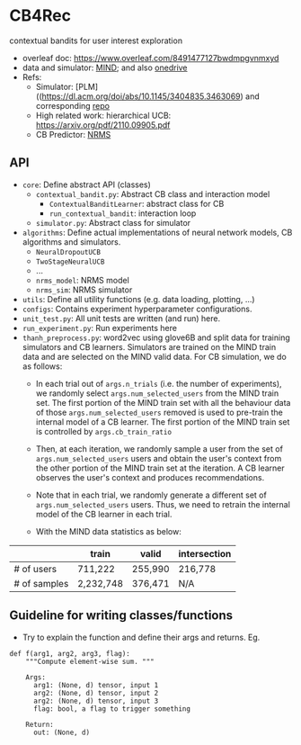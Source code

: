 # CB4Rec

contextual bandits for user interest exploration

- overleaf doc: https://www.overleaf.com/8491477127bwdmpgvnmxyd 
- data and simulator: [MIND](https://msnews.github.io/); and also [onedrive](https://microsoftapc-my.sharepoint.com/:f:/g/personal/v-mezhang_microsoft_com/EjPH1GwpA4NNn4xv2qhvgy8B-UveTuXVVbKH_WCdyt4A2g?e=YSHG2C)
- Refs:
  - Simulator: [PLM]((https://dl.acm.org/doi/abs/10.1145/3404835.3463069) and corresponding [repo](https://github.com/wuch15/PLM4NewsRec)
  - High related work: hierarchical UCB: https://arxiv.org/pdf/2110.09905.pdf 
  - CB Predictor: [NRMS](https://aclanthology.org/D19-1671/)



## API 

* `core`: Define abstract API (classes)  
  * `contextual_bandit.py`: Abstract CB class and interaction model  
    * `ContextualBanditLearner`: abstract class for CB 
    * `run_contextual_bandit`: interaction loop 
  * `simulator.py`: Abstract class for simulator 
* `algorithms`: Define actual implementations of neural network models, CB algorithms and simulators.  
  * `NeuralDropoutUCB`
  * `TwoStageNeuralUCB`
  * ... 
  * `nrms_model`: NRMS model 
  * `nrms_sim`: NRMS simulator
* `utils`: Define all utility functions (e.g. data loading, plotting, ...)  
* `configs`: Contains experiment hyperparameter configurations. 
* `unit_test.py`: All unit tests are written (and run) here. 
* `run_experiment.py`: Run experiments here   
* `thanh_preprocess.py`: word2vec using glove6B and split data for training simulators and CB learners. Simulators are trained on the MIND train data and are selected on the MIND valid data. For CB simulation, we do as follows: 
    * In each trial out of `args.n_trials` (i.e. the number of experiments), we randomly select `args.num_selected_users` from the MIND train set. The first portion of the MIND train set with all the behaviour data of those `args.num_selected_users` removed is used to pre-train the internal model of a CB learner. The first portion of the MIND train set is controlled by `args.cb_train_ratio`
    * Then, at each iteration, we randomly sample a user from the set of `args.num_selected_users` users and obtain the user's context from the other portion of the MIND train set at the iteration. A CB learner observes the user's context and produces recommendations. 
    * Note that in each trial, we randomly generate a different set of `args.num_selected_users` users. Thus, we need to retrain the internal model of the CB learner in each trial. 

    * With the MIND data statistics as below: 

|             | train       | valid   | intersection | 
| ----------- | ----------- |---------|--------------|
| # of users  | 711,222     |  255,990|216,778       |
| # of samples| 2,232,748   |  376,471|N/A           |

## Guideline for writing classes/functions 
* Try to explain the function and define their args and returns. Eg. 
```
def f(arg1, arg2, arg3, flag):
    """Compute element-wise sum. """

    Args:
      arg1: (None, d) tensor, input 1 
      arg2: (None, d) tensor, input 2
      arg2: (None, d) tensor, input 3
      flag: bool, a flag to trigger something 

    Return:
      out: (None, d) 
```